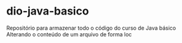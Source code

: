 # dio-java-basico
Repositório para armazenar todo o código do curso de Java básico
Alterando o conteúdo de um arquivo de forma loc